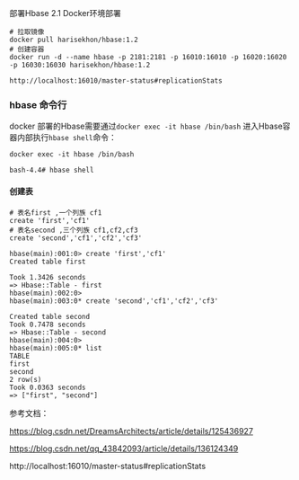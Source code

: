 部署Hbase
2.1 Docker环境部署
```
# 拉取镜像
docker pull harisekhon/hbase:1.2
# 创建容器
docker run -d --name hbase -p 2181:2181 -p 16010:16010 -p 16020:16020 -p 16030:16030 harisekhon/hbase:1.2

```

```
http://localhost:16010/master-status#replicationStats
```



### hbase 命令行

docker 部署的Hbase需要通过`docker exec -it hbase /bin/bash` 进入Hbase容器内部执行`hbase shell`命令：

```
docker exec -it hbase /bin/bash
```



```
bash-4.4# hbase shell
```



#### 创建表

```
# 表名first ,一个列族 cf1
create 'first','cf1'
# 表名second ,三个列族 cf1,cf2,cf3
create 'second','cf1','cf2','cf3'

```



```
hbase(main):001:0> create 'first','cf1'
Created table first

Took 1.3426 seconds
=> Hbase::Table - first
hbase(main):002:0>
hbase(main):003:0* create 'second','cf1','cf2','cf3'

Created table second
Took 0.7478 seconds
=> Hbase::Table - second
hbase(main):004:0>
hbase(main):005:0* list
TABLE
first
second
2 row(s)
Took 0.0363 seconds
=> ["first", "second"]
```



参考文档：

https://blog.csdn.net/DreamsArchitects/article/details/125436927

https://blog.csdn.net/qq_43842093/article/details/136124349

http://localhost:16010/master-status#replicationStats
